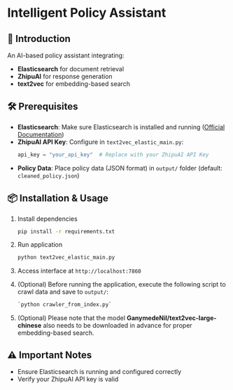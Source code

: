 # Intelligent Policy Assistant

## 🌟 Introduction
An AI-based policy assistant integrating:
- **Elasticsearch** for document retrieval
- **ZhipuAI** for response generation
- **text2vec** for embedding-based search

## 🛠️ Prerequisites
- **Elasticsearch**: Make sure Elasticsearch is installed and running ([Official Documentation](https://www.elastic.co/guide/en/elasticsearch/reference/index.html))
- **ZhipuAI API Key**: Configure in ``text2vec_elastic_main.py``:
    ```python
    api_key = "your_api_key"  # Replace with your ZhipuAI API Key
    ```
- **Policy Data**: Place policy data (JSON format) in `output/` folder (default: ```cleaned_policy.json```)

## 📦 Installation & Usage
1. Install dependencies
     ```bash
     pip install -r requirements.txt
     ```

2. Run application
     ```bash
     python text2vec_elastic_main.py
     ```

3. Access interface at `http://localhost:7860`

4. (Optional) Before running the application, execute the following script to crawl data and save to `output/`:
    ```bash
    `python crawler_from_index.py`
    ```
    
5. (Optional) Please note that the model **GanymedeNil/text2vec-large-chinese** also needs to be downloaded in advance for proper embedding-based search.


## ⚠️ Important Notes
- Ensure Elasticsearch is running and configured correctly
- Verify your ZhipuAI API key is valid
